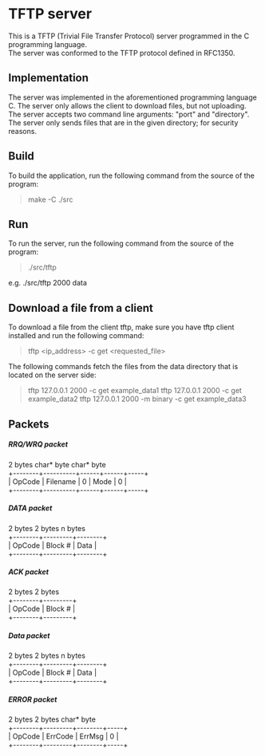 # TFTP server
This is a TFTP (Trivial File Transfer Protocol) server programmed in the C programming language.<br/>
The server was conformed to the TFTP protocol defined in RFC1350.

## Implementation
The server was implemented in the aforementioned programming language C. The server only allows the client to download files, but not uploading.<br/>
The server accepts two command line arguments: "port" and "directory".<br/>
The server only sends files that are in the given directory; for security reasons.

## Build
To build the application, run the following command from the source of the program:
> make -C ./src

## Run
To run the server, run the following command from the source of the program:
> ./src/tftp <port> <directory>

e.g. ./src/tftp 2000 data

## Download a file from a client
To download a file from the client tftp, make sure you have tftp client installed and run the following command:
> tftp <ip_address> <port> -c get <requested_file>

The following commands fetch the files from the data directory that is located on the server side:
> tftp 127.0.0.1 2000 -c get example_data1
  tftp 127.0.0.1 2000 -c get example_data2
  tftp 127.0.0.1 2000 -m binary -c get example_data3

## Packets
##### RRQ/WRQ packet
 2 bytes     char\*   byte  char\*  byte<br/>
+--------+----------+------+------+-----+<br/>
| OpCode | Filename |   0  | Mode |  0  |<br/>
+--------+----------+------+------+-----+<br/>

##### DATA packet
 2 bytes   2 bytes  n bytes<br/>
+--------+---------+--------+<br/>
| OpCode | Block # |  Data  |<br/>
+--------+---------+--------+<br/>

##### ACK packet
 2 bytes   2 bytes<br/>
+--------+---------+<br/>
| OpCode | Block # |<br/>
+--------+---------+<br/>

##### Data packet
 2 bytes   2 bytes  n bytes<br/>
+--------+---------+--------+<br/>
| OpCode | Block # |  Data  |<br/>
+--------+---------+--------+<br/>

##### ERROR packet
 2 bytes   2 bytes   char\*  byte<br/>
+--------+---------+--------+-----+<br/>
| OpCode | ErrCode | ErrMsg |  0  |<br/>
+--------+---------+--------+-----+<br/>
